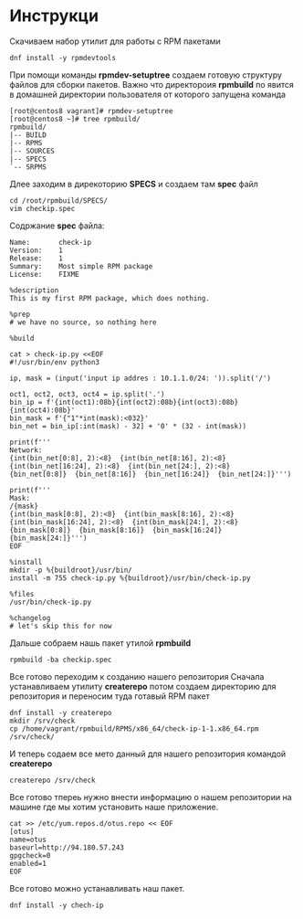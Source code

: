 # Инструкци
Скачиваем набор утилит для работы с RPM пакетами 


    dnf install -y rpmdevtools


При помощи команды **rpmdev-setuptree** создаем готовую структуру файлов для сборки пакетов. Важно что директороия **rpmbuild** по явится в домашней директории пользователя от которого запущена команда 


    [root@centos8 vagrant]# rpmdev-setuptree
    [root@centos8 ~]# tree rpmbuild/
    rpmbuild/
    |-- BUILD
    |-- RPMS
    |-- SOURCES
    |-- SPECS
    `-- SRPMS


Длее заходим в дирекоторию **SPECS** и создаем там **spec** файл  

    cd /root/rpmbuild/SPECS/
    vim checkip.spec

Содржание **spec** файла:

    Name:       check-ip
    Version:    1
    Release:    1
    Summary:    Most simple RPM package
    License:    FIXME

    %description
    This is my first RPM package, which does nothing.

    %prep
    # we have no source, so nothing here

    %build

    cat > check-ip.py <<EOF
    #!/usr/bin/env python3

    ip, mask = (input('input ip addres : 10.1.1.0/24: ')).split('/')

    oct1, oct2, oct3, oct4 = ip.split('.')
    bin_ip = f'{int(oct1):08b}{int(oct2):08b}{int(oct3):08b}{int(oct4):08b}'
    bin_mask = f'{"1"*int(mask):<032}'
    bin_net = bin_ip[:int(mask) - 32] + '0' * (32 - int(mask))

    print(f'''
    Network:
    {int(bin_net[0:8], 2):<8}  {int(bin_net[8:16], 2):<8}  {int(bin_net[16:24], 2):<8}  {int(bin_net[24:], 2):<8}
    {bin_net[0:8]}  {bin_net[8:16]}  {bin_net[16:24]}  {bin_net[24:]}''')

    print(f'''
    Mask:
    /{mask}
    {int(bin_mask[0:8], 2):<8}  {int(bin_mask[8:16], 2):<8}  {int(bin_mask[16:24], 2):<8}  {int(bin_mask[24:], 2):<8}
    {bin_mask[0:8]}  {bin_mask[8:16]}  {bin_mask[16:24]}  {bin_mask[24:]}''')
    EOF

    %install
    mkdir -p %{buildroot}/usr/bin/
    install -m 755 check-ip.py %{buildroot}/usr/bin/check-ip.py

    %files
    /usr/bin/check-ip.py

    %changelog
    # let's skip this for now


Дальше собраем нашь пакет утилой **rpmbuild**

    rpmbuild -ba checkip.spec


Все готово переходим к созданию нашего репозитория
Сначала устанавливаем утилиту **createrepo** потом создаем директорию для репозитория и переносим туда готавый RPM пакет 


    dnf install -y createrepo
    mkdir /srv/check
    cp /home/vagrant/rpmbuild/RPMS/x86_64/check-ip-1-1.x86_64.rpm /srv/check/


И теперь содаем все мето данный для нашего репозитория командой **createrepo**

    createrepo /srv/check


Все готово тпереь нужно внести информацию о нашем репозитории на машине где мы хотим установить наше приложение.


    cat >> /etc/yum.repos.d/otus.repo << EOF
    [otus]
    name=otus
    baseurl=http://94.180.57.243
    gpgcheck=0
    enabled=1
    EOF


Все готово можно устанавливать наш пакет. 


    dnf install -y chech-ip
